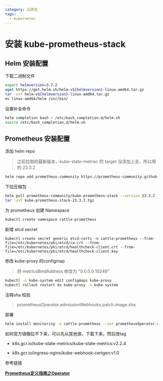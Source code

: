 ```yaml
---
category: 云原生
tags:
  - Kubernetes
---
```


# 安装 kube-prometheus-stack

## Helm 安装配置

下载二进制文件

```bash
export helmversion=3.7.2
wget https://get.helm.sh/helm-v${helmversion}-linux-amd64.tar.gz
tar -xvf helm-v${helmversion}-linux-amd64.tar.gz
mv linux-amd64/helm /usr/bin/
```

设置补全命令

```bash
helm completion bash > /etc/bash_completion.d/helm.sh
source /etc/bash_completion.d/helm.sh
```

## Prometheus 安装配置

添加 helm repo

> 之前拉取的最新版本，kube-state-metrisc 的 target 没添加上去，所以用的  23.3.2

```bash
helm repo add prometheus-community https://prometheus-community.github.io/helm-charts
```

下拉压缩包

```bash
helm pull prometheus-community/kube-prometheus-stack --version 23.3.2
tar -xvf kube-prometheus-stack-23.3.2.tgz
```

为 prometheus 创建 Namespace

```bash
kubectl create namespace cattle-prometheus
```

新增 etcd secret

```
kubectl create secret generic etcd-certs -n cattle-prometheus --from-file=/etc/kubernetes/pki/etcd/ca.crt --from-file=/etc/kubernetes/pki/etcd/healthcheck-client.crt --from-file=/etc/kubernetes/pki/etcd/healthcheck-client.key
```

修改 kube-proxy 的configmap

> 将 metricsBindAddress 修改为  "0.0.0.0:10249"

```bash
kubectl -n kube-system edit configmaps kube-proxy
kubectl rollout restart ds kube-proxy -n kube-system
```

注释sha 校验

> prometheusOperator.admissionWebhooks.patch.image.sha

部署

```bash
helm install monitoring -n cattle-prometheus --set prometheusOperator.createCustomResource=false --set kubeEtcd.serviceMonitor.scheme=https --set kubeEtcd.serviceMonitor.caFile=/etc/prometheus/secrets/etcd-certs/ca.crt --set kubeEtcd.serviceMonitor.certFile=/etc/prometheus/secrets/etcd-certs/healthcheck-client.crt --set kubeEtcd.serviceMonitor.keyFile=/etc/prometheus/secrets/etcd-certs/healthcheck-client.key --set prometheus.prometheusSpec.secrets={etcd-certs} ./
```

如何官方镜像拉不下来，可以先从其他源，下载下来，然后改tag

* k8s.gcr.io/kube-state-metrics/kube-state-metrics:v2.2.4

* k8s.gcr.io/ingress-nginx/kube-webhook-certgen:v1.0

参考链接

[**Prometheus定义指南之Operator**](https://baijiahao.baidu.com/s?id=1715822973549386399&wfr=spider&for=pc)
